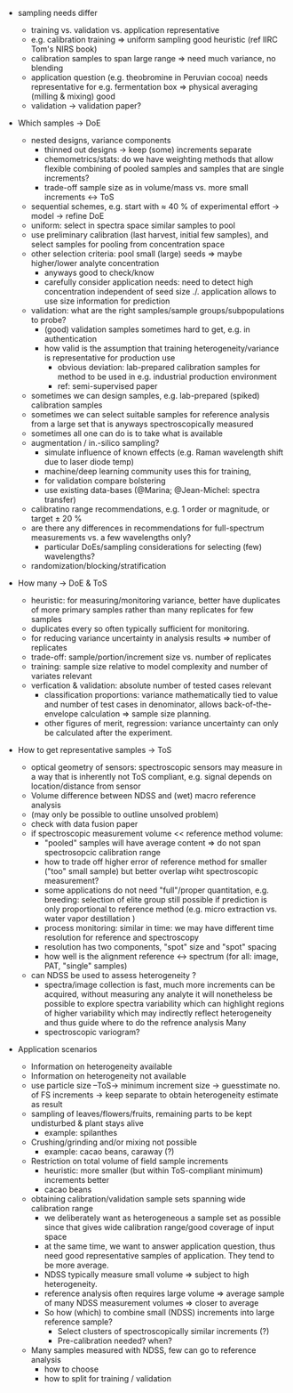 - sampling needs differ
  - training vs. validation vs. application representative
  - e.g. calibration training => uniform sampling good heuristic (ref IIRC Tom's NIRS book)
  - calibration samples to span large range => need much variance, no blending
  - application question (e.g. theobromine in Peruvian cocoa) needs representative for e.g. fermentation box => physical averaging (milling & mixing) good
  - validation -> validation paper?
 
   
- Which samples -> DoE
  - nested designs, variance components
  	- thinned out designs -> keep (some) increments separate
  	- chemometrics/stats: do we have weighting methods that allow flexible combining of pooled samples and samples that are single increments?
  	- trade-off sample size as in volume/mass vs. more small increments <-> ToS
  - sequential schemes, e.g. start with ≈ 40 % of experimental effort -> model -> refine DoE
  - uniform: select in spectra space similar samples to pool
  - use preliminary calibration (last harvest, initial few samples), and select samples for pooling from concentration space
  - other selection criteria: pool small (large) seeds => maybe higher/lower analyte concentration
  	- anyways good to check/know
  	- carefully consider application needs: need to detect high concentration independent of seed size ./. application allows to use size information for prediction
  - validation: what are the right samples/sample groups/subpopulations to probe?
  	- (good) validation samples sometimes hard to get, e.g. in authentication
  	- how valid is the assumption that training heterogeneity/variance is representative for production use
  	  - obvious deviation: lab-prepared calibration samples for method to be used in e.g. industrial production environment
  	  - ref: semi-supervised paper
  - sometimes we can design samples, e.g. lab-prepared (spiked) calibration samples
  - sometimes we can select suitable samples for reference analysis from a large set that is anyways spectroscopically measured
  - sometimes all one can do is to take what is available
  - augmentation / in.-silico sampling?
  	- simulate influence of known effects (e.g. Raman wavelength shift due to laser diode temp)
  	- machine/deep learning community uses this for training,
  	- for validation compare bolstering
  	- use existing data-bases (@Marina; @Jean-Michel: spectra transfer)
  - calibratino range recommendations, e.g. 1 order or magnitude, or target ± 20 %
  - are there any differences in recommendations for full-spectrum measurements vs. a few wavelengths only?
  	- particular DoEs/sampling considerations for selecting (few) wavelengths?
  - randomization/blocking/stratification

- How many -> DoE & ToS
  - heuristic: for measuring/monitoring variance, better have duplicates of more primary samples rather than many replicates for few samples
  - duplicates every so often typically sufficient for monitoring. 
  - for reducing variance uncertainty in analysis results => number of replicates
  - trade-off: sample/portion/increment size vs. number of replicates
  - training: sample size relative to model complexity and number of variates relevant
  - verfication & validation: absolute number of tested cases relevant
  	- classification proportions: variance mathematically tied to value and number of test cases in denominator, allows back-of-the-envelope calculation => sample size planning.
  	- other figures of merit, regression: variance uncertainty can only be calculated after the experiment.
- How to get representative samples -> ToS
  - optical geometry of sensors: spectroscopic sensors may measure in a way that is inherently not ToS compliant, e.g. signal depends on location/distance from sensor
  - Volume difference between NDSS and (wet) macro reference analysis
  - (may only be possible to outline unsolved problem)
  - check with data fusion paper
  - if spectroscopic measurement volume << reference method volume:
  	- "pooled" samples will have average content => do not span spectrosopcic calibration range
  	- how to trade off higher error of reference method for smaller ("too" small sample) but better overlap wiht spectroscopic measurement?
  	- some applications do not need "full"/proper quantitation, e.g. breeding: selection of elite group still possible if prediction is only proportional to reference method (e.g. micro extraction vs. water vapor destillation )
	- process monitoring: similar in time: we may have different time resolution for reference and spectroscopy
	- resolution has two components, "spot" size and "spot" spacing
	- how well is the alignment reference <-> spectrum (for all: image, PAT, "single" samples)
  - can NDSS be used to assess heterogeneity ?
  	-  spectra/image collection is fast, much more increments can be acquired, without measuring any analyte it will nonetheless be possible to explore spectra variability which can highlight regions of higher variability which may indirectly reflect heterogeneity and thus guide where to do the refrence analysis Many
  	- spectroscopic variogram?
- Application scenarios
  - Information on heterogeneity available
  - Information on heterogeneity not available
  - use particle size –ToS→ minimum increment size -> guesstimate no. of FS increments -> keep separate to obtain heterogeneity estimate as result
  - sampling of leaves/flowers/fruits, remaining parts to be kept undisturbed & plant stays alive
    - example: spilanthes
  - Crushing/grinding and/or mixing not possible
    - example: cacao beans, caraway (?)
  - Restriction on total volume of field sample increments
    - heuristic: more smaller (but within ToS-compliant minimum) increments better
    - cacao beans
  - obtaining calibration/validation sample sets spanning wide calibration range
    - we deliberately want as heterogeneous a sample set as possible since that gives wide calibration range/good coverage of input space
    - at the same time, we want to answer application question, thus need good representative samples of application. They tend to be more average.
    - NDSS typically measure small volume => subject to high heterogeneity. 
    - reference analysis often requires large volume => average sample of many NDSS measurement volumes => closer to average
    - So how (which) to combine small (NDSS) increments into large reference sample? 
      - Select clusters of spectroscopically similar increments (?)
      - Pre-calibration needed? when?
  - Many samples measured with NDSS, few can go to reference analysis
    - how to choose
    - how to split for training / validation

